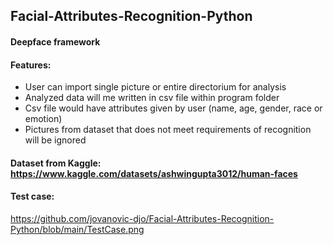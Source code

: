 ## Facial-Attributes-Recognition-Python
#### Deepface framework
#### Features:
* User can import single picture or entire directorium for analysis
* Analyzed data will me written in csv file within program folder
* Csv file would have attributes given by user (name, age, gender, race or emotion)
* Pictures from dataset that does not meet requirements of recognition will be ignored
#### Dataset from Kaggle: https://www.kaggle.com/datasets/ashwingupta3012/human-faces
#### Test case:
https://github.com/jovanovic-djo/Facial-Attributes-Recognition-Python/blob/main/TestCase.png
